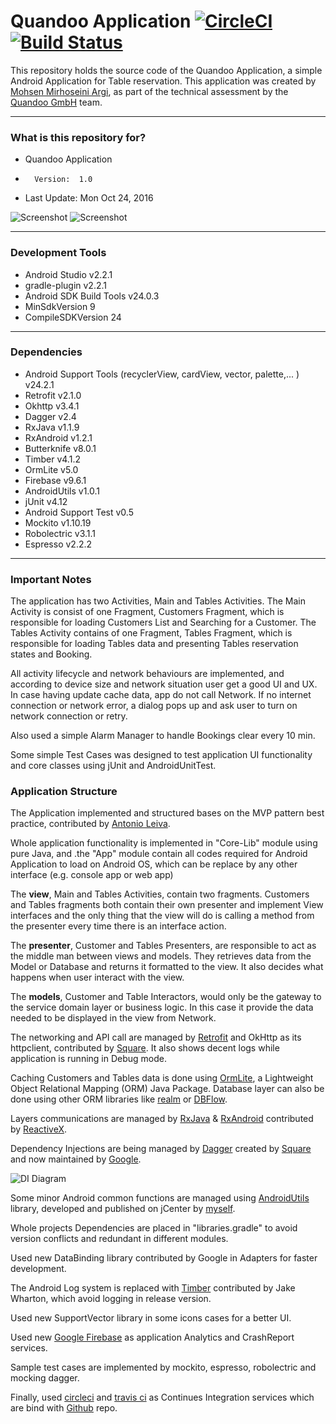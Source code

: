 Quandoo Application [![CircleCI](https://circleci.com/gh/mmirhoseini/quandoo.svg?style=svg)](https://circleci.com/gh/mmirhoseini/quandoo) [![Build Status](https://travis-ci.org/mmirhoseini/quandoo.svg?branch=master)](https://travis-ci.org/mmirhoseini/quandoo)
===============================

This repository holds the source code of the Quandoo Application, a simple Android Application for Table reservation.
This application was created by [Mohsen Mirhoseini Argi](http://mirhoseini.com), as part of the technical assessment by the [Quandoo GmbH](https://quandoo.de) team.

--------------------
### What is this repository for? ###

* Quandoo Application
*       Version:  1.0
* Last Update: Mon Oct 24, 2016

![Screenshot](screenshot1.png)
![Screenshot](screenshot3.png)

--------------------
### Development Tools ###

* Android Studio v2.2.1
* gradle-plugin v2.2.1
* Android SDK Build Tools v24.0.3
* MinSdkVersion 9
* CompileSDKVersion 24

--------------------
### Dependencies ###

* Android Support Tools (recyclerView, cardView, vector, palette,... ) v24.2.1
* Retrofit v2.1.0
* Okhttp v3.4.1
* Dagger v2.4
* RxJava v1.1.9
* RxAndroid v1.2.1
* Butterknife v8.0.1
* Timber v4.1.2
* OrmLite v5.0
* Firebase v9.6.1
* AndroidUtils v1.0.1
* jUnit v4.12
* Android Support Test v0.5
* Mockito v1.10.19
* Robolectric v3.1.1
* Espresso v2.2.2

--------------------
### Important Notes ###

The application has two Activities, Main and Tables Activities. The Main Activity is consist of one Fragment, Customers Fragment, which is responsible for loading Customers List and Searching for a Customer. The Tables Activity contains of one Fragment, Tables Fragment, which is responsible for loading Tables data and presenting Tables reservation states and Booking.

All activity lifecycle and network behaviours are implemented, and according to device size and network situation user get a good UI and UX. In case having update cache data, app do not call Network. If no internet connection or network error, a dialog pops up and ask user to turn on network connection or retry.

Also used a simple Alarm Manager to handle Bookings clear every 10 min.

Some simple Test Cases was designed to test application UI functionality and core classes using jUnit and AndroidUnitTest.

### Application Structure ###

The Application implemented and structured bases on the MVP pattern best practice, contributed by [Antonio Leiva](http://antonioleiva.com/mvp-android/).

Whole application functionality is implemented in "Core-Lib" module using pure Java, and .the "App" module contain all codes required for Android Application to load on Android OS, which can be replace by any other interface (e.g. console app or web app)

The **view**, Main and Tables Activities, contain two fragments. Customers and Tables fragments both contain their own presenter and implement View interfaces and the only thing that the view will do is calling a method from the presenter every time there is an interface action.

The **presenter**, Customer and Tables Presenters, are responsible to act as the middle man between views and models. They retrieves data from the Model or Database and returns it formatted to the view. It also decides what happens when user interact with the view.

The **models**, Customer and Table Interactors, would only be the gateway to the service domain layer or business logic. In this case it provide the data needed to be displayed in the view from Network.

The networking and API call are managed by [Retrofit](http://square.github.io/retrofit/) and OkHttp as its httpclient, contributed by [Square](http://square.github.io). It also shows decent logs while application is running in Debug mode. 

Caching Customers and Tables data is done using [OrmLite](http://ormlite.com), a Lightweight Object Relational Mapping (ORM) Java Package. Database layer can also be done using other ORM libraries like [realm](https://realm.io) or [DBFlow](https://github.com/Raizlabs/DBFlow). 

Layers communications are managed by [RxJava](https://github.com/ReactiveX/RxJava) & [RxAndroid](https://github.com/ReactiveX/RxAndroid) contributed by [ReactiveX](http://reactivex.io).

Dependency Injections are being managed by [Dagger](https://github.com/google/dagger) created by [Square](http://square.github.io) and now maintained by [Google](http://google.github.io/dagger/).

![DI Diagram](diagram.png)

Some minor Android common functions are managed using [AndroidUtils](https://github.com/mmirhoseini/android_utils) library, developed and published on jCenter by [myself](http://mirhoseini.com).

Whole projects Dependencies are placed in "libraries.gradle" to avoid version conflicts and redundant in different modules.

Used new DataBinding library contributed by Google in Adapters for faster development.

The Android Log system is replaced with [Timber](https://github.com/JakeWharton/timber) contributed by Jake Wharton, which avoid logging in release version.

Used new SupportVector library in some icons cases for a better UI.

Used new [Google Firebase](http://firebase.google.com/) as application Analytics and CrashReport services. 

Sample test cases are implemented by mockito, espresso, robolectric and mocking dagger.

Finally, used [circleci](https://circleci.com/gh/mmirhoseini/quandoo) and [travis ci](https://travis-ci.org/mmirhoseini/quandoo) as Continues Integration services which are bind with [Github](https://github.com/mmirhoseini/quandoo/) repo.